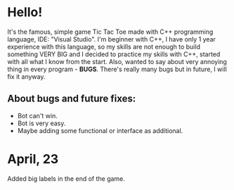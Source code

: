 # Hello!
It's the famous, simple game Tic Tac Toe made with C++ programming language, IDE: "Visual Studio".
I'm beginner with C++, I have only 1 year experience with this language, so my skills are not enough to build something VERY BIG and I decided to practice my skills with C++, started with all what I know from the start.
Also, wanted to say about very annoying thing in every program - **BUGS**. There's really many bugs but in future, I will fix it anyway.
## About bugs and future fixes:
- Bot can't win.
- Bot is very easy.
- Maybe adding some functional or interface as additional.

# April, 23
Added big labels in the end of the game.
